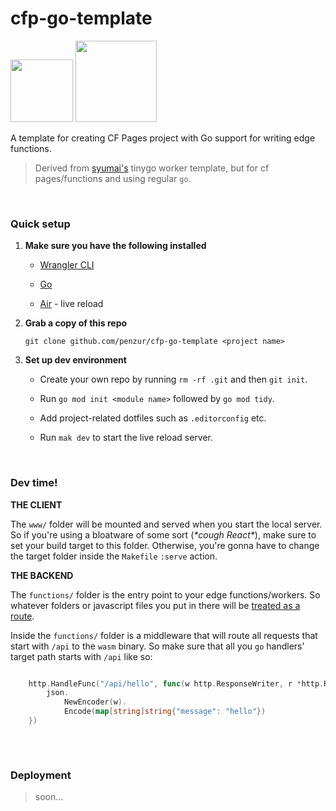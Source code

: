 # cfp-go-template

<img src="https://pages.cloudflare.com/resources/logo/logo.svg" width="100" />
<img src="https://go.dev/blog/go-brand/Go-Logo/PNG/Go-Logo_Blue.png" width="130" />

A template for creating CF Pages project with Go support for writing edge functions.

> Derived from [syumai's](https://github.com/syumai/worker-template-tinygo) tinygo worker template,
but for cf pages/functions and using regular `go`.

&nbsp;
### Quick setup

1. **Make sure you have the following installed**

   - [Wrangler CLI](https://developers.cloudflare.com/workers/wrangler/install-and-update/)

   - [Go](https://go.dev)

   - [Air](https://github.com/cosmtrek/air) - live reload

2. **Grab a copy of this repo**

	`git clone github.com/penzur/cfp-go-template <project name>`

3. **Set up dev environment**

	- Create your own repo by running `rm -rf .git` and then `git init`. 

   - Run `go mod init <module name>` followed by `go mod tidy`.

   - Add project-related dotfiles such as `.editorconfig` etc.

   - Run `mak dev` to start the live reload server.

&nbsp;   
### Dev time!

**THE CLIENT**

The `www/` folder will be mounted and served when you start the local server. So if you're using a bloatware of some sort (*\*cough React\**), make sure to set your build target to this folder. Otherwise, you're gonna have to change the target folder inside the `Makefile` `:serve` action.


**THE BACKEND**

The `functions/` folder is the entry point to your edge functions/workers. So whatever folders or javascript files you put in there will be [treated as a route](https://developers.cloudflare.com/pages/platform/functions/routing/).

Inside the `functions/` folder is a middleware that will route all requests that start with `/api` to the `wasm` binary. So make sure that all you `go` handlers' target path starts with `/api` like so:

```go

	http.HandleFunc("/api/hello", func(w http.ResponseWriter, r *http.Request) {
		json.
			NewEncoder(w).
			Encode(map[string]string{"message": "hello"})
	})
	

```
&nbsp;

### Deployment

> soon...
